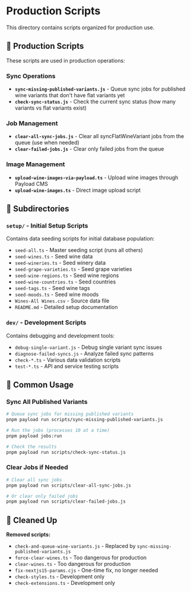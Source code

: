 # Production Scripts

This directory contains scripts organized for production use.

## 🚀 Production Scripts

These scripts are used in production operations:

### **Sync Operations**

- **`sync-missing-published-variants.js`** - Queue sync jobs for published wine variants that don't have flat variants yet
- **`check-sync-status.js`** - Check the current sync status (how many variants vs flat variants exist)

### **Job Management**

- **`clear-all-sync-jobs.js`** - Clear all syncFlatWineVariant jobs from the queue (use when needed)
- **`clear-failed-jobs.js`** - Clear only failed jobs from the queue

### **Image Management**

- **`upload-wine-images-via-payload.ts`** - Upload wine images through Payload CMS
- **`upload-wine-images.ts`** - Direct image upload script

## 📁 Subdirectories

### **`setup/`** - Initial Setup Scripts

Contains data seeding scripts for initial database population:

- `seed-all.ts` - Master seeding script (runs all others)
- `seed-wines.ts` - Seed wine data
- `seed-wineries.ts` - Seed winery data
- `seed-grape-varieties.ts` - Seed grape varieties
- `seed-wine-regions.ts` - Seed wine regions
- `seed-wine-countries.ts` - Seed countries
- `seed-tags.ts` - Seed wine tags
- `seed-moods.ts` - Seed wine moods
- `Wines-All Wines.csv` - Source data file
- `README.md` - Detailed setup documentation

### **`dev/`** - Development Scripts

Contains debugging and development tools:

- `debug-single-variant.js` - Debug single variant sync issues
- `diagnose-failed-syncs.js` - Analyze failed sync patterns
- `check-*.ts` - Various data validation scripts
- `test-*.ts` - API and service testing scripts

## 🔄 Common Usage

### Sync All Published Variants

```bash
# Queue sync jobs for missing published variants
pnpm payload run scripts/sync-missing-published-variants.js

# Run the jobs (processes 10 at a time)
pnpm payload jobs:run

# Check the results
pnpm payload run scripts/check-sync-status.js
```

### Clear Jobs if Needed

```bash
# Clear all sync jobs
pnpm payload run scripts/clear-all-sync-jobs.js

# Or clear only failed jobs
pnpm payload run scripts/clear-failed-jobs.js
```

## 🧹 Cleaned Up

**Removed scripts:**

- `check-and-queue-wine-variants.js` - Replaced by `sync-missing-published-variants.js`
- `force-clear-wines.ts` - Too dangerous for production
- `clear-wines.ts` - Too dangerous for production
- `fix-nextjs15-params.cjs` - One-time fix, no longer needed
- `check-styles.ts` - Development only
- `check-extensions.ts` - Development only
